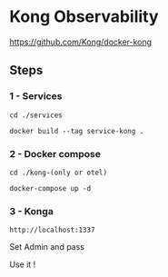 # Kong Observability

https://github.com/Kong/docker-kong

## Steps 

### 1 - Services

`cd ./services`

`docker build --tag service-kong .`

### 2 - Docker compose

`cd ./kong-(only or otel)`

`docker-compose up -d` 

### 3 - Konga

`http://localhost:1337`


Set Admin and pass

Use it !


